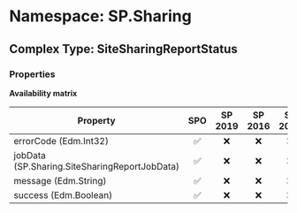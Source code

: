 # Namespace: SP.Sharing

## Complex Type: SiteSharingReportStatus

### Properties

**Availability matrix**

Property | SPO | SP 2019 | SP 2016 | SP 2013
----------|:---:|:-------:|:-------:|:-------:
errorCode (Edm.Int32) | ✅ | ❌ | ❌ | ❌
jobData (SP.Sharing.SiteSharingReportJobData) | ✅ | ❌ | ❌ | ❌
message (Edm.String) | ✅ | ❌ | ❌ | ❌
success (Edm.Boolean) | ✅ | ❌ | ❌ | ❌